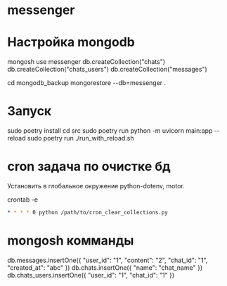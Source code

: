 # messenger

# Настройка mongodb

mongosh 
use messenger
db.createCollection("chats")
db.createCollection("chats_users")
db.createCollection("messages")

cd mongodb_backup
mongorestore --db=messenger .

# Запуск

sudo poetry install
cd src
sudo poetry run python -m uvicorn main:app --reload
sudo poetry run ./run_with_reload.sh

# cron задача по очистке бд

Установить в глобальное окружение 
python-dotenv, motor.

crontab -e

```bash
* * * * 0 python /path/to/cron_clear_collections.py
```

# mongosh комманды

db.messages.insertOne({
    "user_id": "1",
    "content": "2",
    "chat_id": "1",
    "created_at": "abc"
})
db.chats.insertOne({
    "name": "chat_name"
})
db.chats_users.insertOne({
    "user_id": "1",
    "chat_id": "1"
})
